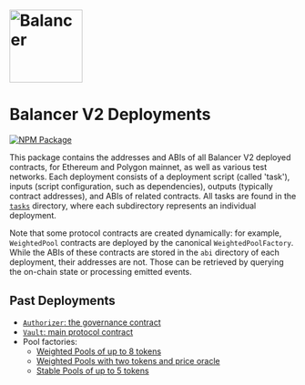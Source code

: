 # <img src="../../logo.svg" alt="Balancer" height="128px">

# Balancer V2 Deployments

[![NPM Package](https://img.shields.io/npm/v/@balancer-labs/v2-deployments.svg)](https://www.npmjs.org/package/@balancer-labs/v2-deployments)

This package contains the addresses and ABIs of all Balancer V2 deployed contracts, for Ethereum and Polygon mainnet, as well as various test networks. Each deployment consists of a deployment script (called 'task'), inputs (script configuration, such as dependencies), outputs (typically contract addresses), and ABIs of related contracts. All tasks are found in the [`tasks`](./tasks) directory, where each subdirectory represents an individual deployment.

Note that some protocol contracts are created dynamically: for example, `WeightedPool` contracts are deployed by the canonical `WeightedPoolFactory`. While the ABIs of these contracts are stored in the `abi` directory of each deployment, their addresses are not. Those can be retrieved by querying the on-chain state or processing emitted events.

## Past Deployments

- [`Authorizer`: the governance contract](./tasks/20210418-authorizer)
- [`Vault`: main protocol contract](./tasks/20210418-vault)
- Pool factories:
  - [Weighted Pools of up to 8 tokens](./tasks/20210418-weighted-pool)
  - [Weighted Pools with two tokens and price oracle](./tasks/20210418-weighted-pool)
  - [Stable Pools of up to 5 tokens](./tasks/20210624-stable-pool)
